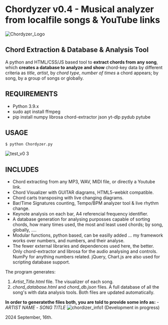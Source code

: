 # Chordyzer v0.4 - Musical analyzer from localfile songs & YouTube links
![Chordyzer_Logo](https://github.com/user-attachments/assets/13330661-dc06-481a-ab34-e39869134d54)
## Chord Extraction & Database & Analysis Tool

A python and HTML/CSS/JS based tool to **extract chords from any song**, 
which  **creates a database to analyze and show** chord-key data by  different criteria as *title*, *artist*, by *chord type*, *number of times* a chord appears; by song, by a group of songs or globally.

## REQUIREMENTS

 - Python 3.9.x
 - sudo apt install ffmpeg 
 - pip install numpy librosa chord-extractor json yt-dlp pydub pytube

## USAGE
```
$ python Chordyzer.py

```
![test_v0 3](https://github.com/user-attachments/assets/d84eb007-197e-48ea-b3f4-25d373c852e8)

## INCLUDES
 - Chord extracting from any MP3, WAV, MIDI file, or directly a Youtube link.
 - Chord Visualizer with GUITAR diagrams, HTML5-webkit compatible.
 - Chord carts transposing with live changing diagrams.
 - Bar/Time Signatures counting, Tempo/BPM analyzer tool & live rhythm change.
 - Keynote analysis on each bar, A4 referencial frequency identifier.
 - A database generation for analysing purposses capable of sorting chords, how many times used, the most and least used chords; by song, globally, ....
 - Modular functions, python based, can be easilly added ... my framework works over numbers, and numbers, and their analyse.
 - The fewer external libraries and dependences used here, the better. Only chord-extractor and librosa for the audio analysing and controls. NumPy for anything numbers related. jQuery, Chart.js are also used for scripting database support.

The program generates:
1. _Artist_Title.html_ file. The visualizer of each song.
2. _chord_database.html_ and _chord_db.json_ files. A full database of all the song's with data analysis tools. Both files are updated automatically.

**In order to generatethe files both,  you are told to provide some info as:**
 *- ARTIST NAME*
 *- SONG TITLE*
![chordizer_info1](https://github.com/user-attachments/assets/edddabfb-23f0-4d63-b49c-1d4dd3900452)
(Development in progress)

2024 September, 16th.
